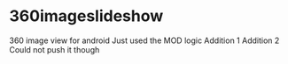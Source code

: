 # 360imageslideshow
360 image view for android 
Just used the MOD logic
Addition 1
Addition 2
Could not push it though
